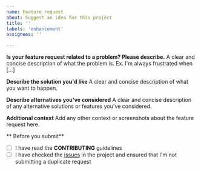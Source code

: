 ```yaml
---
name: Feature request
about: Suggest an idea for this project
title: ''
labels: 'enhancement'
assignees: ''

---
```


**Is your feature request related to a problem? Please describe.**
A clear and concise description of what the problem is. Ex. I'm always frustrated when [...]

**Describe the solution you'd like**
A clear and concise description of what you want to happen.

**Describe alternatives you've considered**
A clear and concise description of any alternative solutions or features you've considered.

**Additional context**
Add any other context or screenshots about the feature request here.

** Before you submit**
 - [ ] I have read the **CONTRIBUTING** guidelines
 - [ ] I have checked the [issues](https://github.com/svijaykoushik/curve2code/issues) in the project and ensured that I'm not submitting a duplicate request
